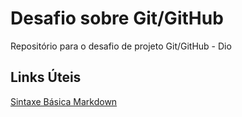 # Desafio sobre Git/GitHub
Repositório para o desafio de projeto Git/GitHub - Dio


## Links Úteis
[Sintaxe Básica Markdown](https://www.markdownguide.org/basic-syntax/)
